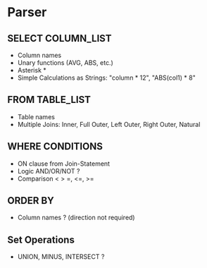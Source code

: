 # Parser

## SELECT COLUMN_LIST

* Column names
* Unary functions (AVG, ABS, etc.)
* Asterisk *
* Simple Calculations as Strings: "column \* 12", "ABS(col1) \* 8"

## FROM TABLE_LIST

* Table names
* Multiple Joins: Inner, Full Outer, Left Outer, Right Outer, Natural

## WHERE CONDITIONS

* ON clause from Join-Statement 
* Logic AND/OR/NOT ?
* Comparison < > =, <=, >=

## ORDER BY

* Column names ? (direction not required)

## Set Operations

* UNION, MINUS, INTERSECT ?